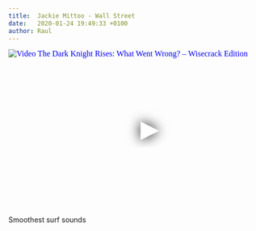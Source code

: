 ```yaml
---
title:  Jackie Mittoo - Wall Street
date:   2020-01-24 19:49:33 +0100
author: Raul
---
```

<iframe
  width="560"
  height="315"
  src="https://www.youtube.com/embed/zSQyBHF6Qyg"
  srcdoc="<style>*{padding:0;margin:0;overflow:hidden}html,body{height:100%}img,span{position:absolute;width:100%;top:0;bottom:0;margin:auto}span{height:1.5em;text-align:center;font:48px/1.5 sans-serif;color:white;text-shadow:0 0 0.5em black}</style><a href=https://www.youtube.com/embed/zSQyBHF6Qyg?autoplay=1><img src=https://img.youtube.com/vi/zSQyBHF6Qyg/hqdefault.jpg alt='Video The Dark Knight Rises: What Went Wrong? – Wisecrack Edition'><span>▶</span></a>"
  frameborder="0"
  allow="accelerometer; autoplay; encrypted-media; gyroscope; picture-in-picture"
  allowfullscreen
></iframe>

Smoothest surf sounds 